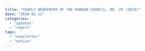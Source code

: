 ```yaml
---
title: "YEARLY NEWSPAPER OF THE KOREAN COUNCIL, NO. 29 (2019)"
date: "2020-02-12"
categories: 
  - "updates"
  - "report"
tags: 
  - "newsletter"
  - "notice"
---
```



